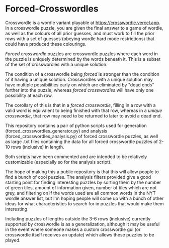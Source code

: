 # Forced-Crosswordles
Crosswordle is a wordle variant playable at https://crosswordle.vercel.app. In a crosswordle puzzle, you are given the final answer to a game of wordle, as well as the colours of all prior guesses, and must work to fill the prior rows with a set of guesses (obeying wordle hard mode restrictions) that could have produced these colourings.

*Forced crosswordle* puzzles are crosswordle puzzles where each word in the puzzle is uniquely determined by the words beneath it. This is a subset of the set of crosswordles with a unique solution.

The condition of a crosswordle being *forced* is stronger than the condition of it having a unique solution. Crosswordles with a unique solution may have multiple possibilities early on which are eliminated by "dead ends" further into the puzzle, whereas *forced crosswordles* will have only one possibility at each row. 

The corollary of this is that in a *forced crosswordle*, filling in a row with a valid word is equivalent to being finished with that row, whereas in a *unique crosswordle*, that row may need to be returned to later to avoid a dead end.

This repository contains a pair of python scripts used for generation (forced_crosswordles_generator.py) and analysis (forced_crosswordles_analysis.py) of forced crosswordle puzzles, as well as large .txt files containing the data for all forced crosswordle puzzles of 2-10 rows (inclusive) in length.

Both scripts have been commented and are intended to be relatively customizable (especially so for the analysis script). 

The hope of making this a public repository is that this will allow people to find a bunch of cool puzzles. The analysis filters provided give a good starting point for finding interesting puzzles by sorting them by the number of green tiles, amount of information given, number of tiles which are not grey, and filtering on if the words used are all common words in the NYT wordle answer list, but I'm hoping people will come up with a bunch of other ideas for what characteristics to search for in puzzles that would make them interesting.

Including puzzles of lengths outside the 3-6 rows (inclusive) currently supported by crosswordle is as a generalization, although it may be useful in the event where someone makes a custom crosswordle gui (or crosswordle itself receives an update) which allows these puzzles to be played.
